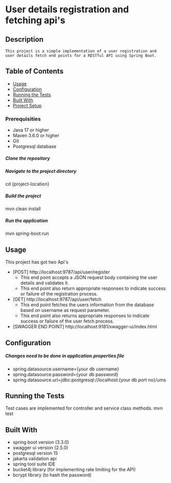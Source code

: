 # User details registration and fetching api's

## Description
	This project is a simple implementation of a user registration and user details fetch end points for a RESTful API using Spring Boot. 

## Table of Contents
- [Usage](#usage)
- [Configuration](#configuration)
- [Running the Tests](#running-the-tests)
- [Built With](#built-with)
- [Project Setup](#project-setup)

### Prerequisities
- Java 17 or higher
- Maven 3.6.0 or higher
- Git
- Postgresql database

##### Clone the repository


##### Navigate to the project directory
cd {project-location}

##### Build the project
mvn clean install

##### Run the application
mvn spring-boot:run

## Usage
This project has got two Api's
- [POST] http://localhost:9787/api/user/register
	- This end point accepts a JSON request body containing the user details and validates it.
	- This end point also return appropriate responses to indicate success or failure of the registration process. 
- [GET] http://localhost:9787/api/user/fetch
	- This end point fetches the users information from the database based on username as request parameter.
	- This end point also returns appropriate responses to indicate success or failure of the user fetch process.
- [SWAGGER END POINT] http://localhost:9181/swagger-ui/index.html

## Configuration
##### Changes need to be done in application.properties file
- spring.datasource.username={your db username}
- spring.datasource.password={your db password}
- spring.datasource.url=jdbc:postgresql://localhost:{your db port no}/ums

## Running the Tests
Test cases are implemented for controller and service class methods.
mvn test

## Built With
- spring boot version (3.3.0)
- swagger ui version (2.5.0)
- postgresql version 15
- jakarta validation api
- spring tool suite IDE
- bucket4j library (for implementing rate limiting for the API)
- bcrypt library (to hash the password)